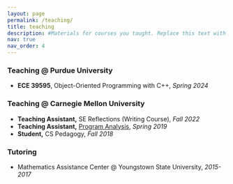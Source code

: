 ```yaml
---
layout: page
permalink: /teaching/
title: teaching
description: #Materials for courses you taught. Replace this text with your description.
nav: true
nav_order: 4
---
```


### Teaching @ Purdue University
* **ECE 39595**, Object-Oriented Programming with C++, *Spring 2024*

### Teaching @ Carnegie Mellon University
* **Teaching Assistant,** SE Reflections (Writing Course), *Fall 2022*
* **Teaching Assistant,** [Program Analysis](https://www.cs.cmu.edu/~aldrich/courses/17-355-19sp/), *Spring 2019*
* **Student,** CS Pedagogy, *Fall 2018*


### Tutoring
* Mathematics Assistance Center @ Youngstown State University, *2015-2017*

<!--For now, this page is assumed to be a static description of your courses. You can convert it to a collection similar to `_projects/` so that you can have a dedicated page for each course.

Organize your courses by years, topics, or universities, however you like!-->
